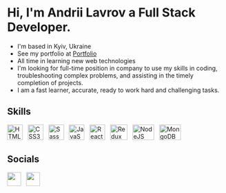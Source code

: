 # Hi, I'm Andrii Lavrov a Full Stack Developer.
+ I'm based in Kyiv, Ukraine
+ See my portfolio at <a target="_blank" rel="noreferrer" href='https://andrii-lavrov.vercel.app/'>Portfolio</a>
+ All time in learning new web technologies
+ I'm looking for full-time position in company to use my skills in coding, troubleshooting complex problems, and assisting in the timely completion of projects.
+ I am a fast learner, accurate, ready to work hard and challenging tasks.

## Skills

<p align="left">
<img src="https://raw.githubusercontent.com/danielcranney/readme-generator/main/public/icons/skills/html5-colored.svg" width="36" height="36" alt="HTML5" title="HTML5"/> &nbsp;
<img src="https://raw.githubusercontent.com/danielcranney/readme-generator/main/public/icons/skills/css3-colored.svg" width="36" height="36" alt="CSS3" title="CSS3"/> &nbsp;
<img src="https://raw.githubusercontent.com/danielcranney/readme-generator/main/public/icons/skills/sass-colored.svg" width="36" height="36" alt="Sass" title="Sass"/> &nbsp;  
<img src="https://raw.githubusercontent.com/danielcranney/readme-generator/main/public/icons/skills/javascript-colored.svg" width="36" height="36" alt="JavaScript" title="JavaScript"/> &nbsp;
<img src="https://raw.githubusercontent.com/danielcranney/readme-generator/main/public/icons/skills/react-colored.svg" width="36" height="36" alt="React" title="React"/> &nbsp;
<img src="https://cdn.worldvectorlogo.com/logos/redux.svg" width="40" height="36" alt="Redux" title="HTML5"/> &nbsp;
<img src="https://upload.wikimedia.org/wikipedia/commons/thumb/d/d9/Node.js_logo.svg/1280px-Node.js_logo.svg.png" width="50" height="36" alt="NodeJS" title="NodeJS"/> &nbsp;
<img src="https://findlogovector.com/wp-content/uploads/2022/04/mongodb-logo-vector-2022.png" width="50" height="36" alt="MongoDB" title="MongoDB"/> &nbsp;

## Socials

<p align="left"> 
<a href="https://www.linkedin.com/in/lavrov-andrii/" target="_blank" rel="noreferrer"><img src="https://raw.githubusercontent.com/danielcranney/readme-generator/main/public/icons/socials/linkedin.svg" width="32" height="32" /></a> &nbsp;
<a href="https://t.me/Lavrovs_A" target="_blank" rel="noreferrer"><img src="https://upload.wikimedia.org/wikipedia/commons/thumb/8/82/Telegram_logo.svg/2048px-Telegram_logo.svg.png" width="32" height="32" /></a> </p>
